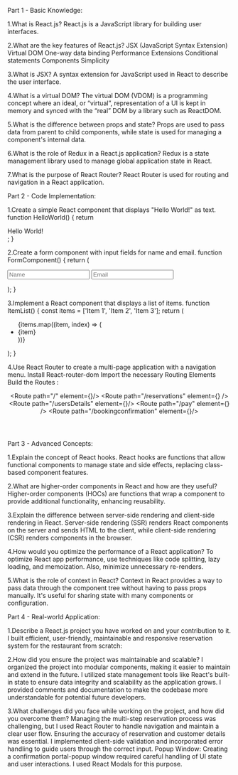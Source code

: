 Part 1 - Basic Knowledge:

1.What is React.js?
React.js is a JavaScript library for building user interfaces.

2.What are the key features of React.js?
JSX (JavaScript Syntax Extension)
Virtual DOM
One-way data binding
Performance
Extensions
Conditional statements
Components
Simplicity

3.What is JSX?
A syntax extension for JavaScript used in React to describe the user interface.

4.What is a virtual DOM?
The virtual DOM (VDOM) is a programming concept where an ideal, or “virtual”, representation of a UI is kept in memory and synced with the “real” DOM by a library such as ReactDOM.

5.What is the difference between props and state?
Props are used to pass data from parent to child components, while state is used for managing a component's internal data.

6.What is the role of Redux in a React.js application?
Redux is a state management library used to manage global application state in React.

7.What is the purpose of React Router?
React Router is used for routing and navigation in a React application.



Part 2 - Code Implementation:

1.Create a simple React component that displays "Hello World!" as text.
function HelloWorld() {
  return <div>Hello World!</div>;
}

2.Create a form component with input fields for name and email.
function FormComponent() {
  return (
    <form>
      <input type="text" placeholder="Name"/>
      <input type="email" placeholder="Email" />
    </form>
  );
}

3.Implement a React component that displays a list of items.
function ItemList() {
  const items = ['Item 1', 'Item 2', 'Item 3'];
  return (
    <ul>
      {items.map((item, index) => (
        <li key={index}>{item}</li>
      ))}
    </ul>
  );
}

4.Use React Router to create a multi-page application with a navigation menu.
Install React-router-dom
Import the necessary Routing Elements
Build the Routes :
      <main className="container">
        <Header/>
        <Routes>
          <Route path="/" element={<Home/>}/>
          <Route path="/reservations" element={<ReserveSection/>} />
          <Route path="/usersDetails" element={<UsersDetails/>}/>
          <Route path="/pay" element={<PaymentSection/>} />
          <Route path="/bookingconfirmation" element={<ConfmirmedBooking/>}/>
        </Routes>
      </main>



Part 3 - Advanced Concepts:

1.Explain the concept of React hooks.
React hooks are functions that allow functional components to manage state and side effects, replacing class-based component features.

2.What are higher-order components in React and how are they useful?
Higher-order components (HOCs) are functions that wrap a component to provide additional functionality, enhancing reusability.

3.Explain the difference between server-side rendering and client-side rendering in React.
Server-side rendering (SSR) renders React components on the server and sends HTML to the client, while client-side rendering (CSR) renders components in the browser.

4.How would you optimize the performance of a React application?
To optimize React app performance, use techniques like code splitting, lazy loading, and memoization. Also, minimize unnecessary re-renders.

5.What is the role of context in React?
Context in React provides a way to pass data through the component tree without having to pass props manually. It's useful for sharing state with many components or configuration.



Part 4 - Real-world Application:

1.Describe a React.js project you have worked on and your contribution to it.
I built  efficient, user-friendly, maintainable and responsive reservation system for the restaurant from scratch:

2.How did you ensure the project was maintainable and scalable?
I organized the project into modular components, making it easier to maintain and extend in the future.
I utilized state management tools like React's built-in state to ensure data integrity and scalability as the application grows.
I provided comments and documentation to make the codebase more understandable for potential future developers.

3.What challenges did you face while working on the project, and how did you overcome them?
Managing the multi-step reservation process was challenging, but I used React Router to handle navigation and maintain a clear user flow.
Ensuring the accuracy of reservation and customer details was essential. I implemented client-side validation and incorporated error handling to guide users through the correct input.
Popup Window: Creating a confirmation portal-popup window required careful handling of UI state and user interactions. I used React Modals for this purpose.